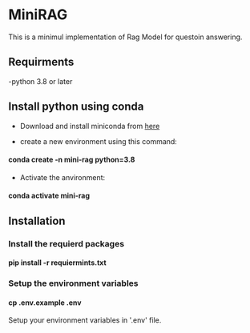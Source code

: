 # MiniRAG

This is a minimul implementation of Rag Model for  questoin answering.

## Requirments

-python 3.8 or later

## Install python using conda

- Download and install miniconda from [here](https://docs.anaconda.com/free/miniconda/miniconda-install/)

- create a new environment using this command:


#### conda create -n mini-rag python=3.8

- Activate the anvironment:

#### conda activate mini-rag


## Installation

### Install the requierd packages
#### pip install -r requiermints.txt

### Setup the environment variables
#### cp .env.example .env

Setup your environment variables in '.env' file.